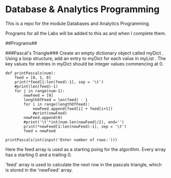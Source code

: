 # Database & Analytics Programming

This is a repo for the module Databases and Analytics Programming.


Programs for all the Labs will be added to this as and when I complete them.

##Programs##


###Pascal's Triangle###
Create an empty dictionary object called myDict . Using a loop structure, add an entry to myDict for each value in myList . The key values for entries in myDict should be integer values commencing at 0.


```
def printPascals(num):
    feed = [0, 1, 0]
    print(*feed[1:len(feed)-1], sep = '\t')
    #print(len(feed)-1)
    for j in range(num-1):
        newFeed = [0]
        lengthOfFeed = len(feed) - 1
        for i in range(lengthOfFeed):
            newFeed.append(feed[i] + feed[i+1])
            #print(newFeed)
        newFeed.append(0)
        #print('\t'*int(num-len(newFeed)/2), end='')
        print(*newFeed[1:len(newFeed)-1], sep = '\t')
        feed = newFeed

printPascals(int(input('Enter number of rows:')))
```

Here the feed array is used as a starting poing for the algorithm.
Every array has a starting 0 and a trailing 0.

'feed' array is used to calculate the next row in the pascals triangle, which is stored in the 'newFeed' array.
